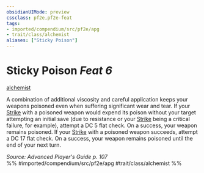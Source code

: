 ```yaml
---
obsidianUIMode: preview
cssclass: pf2e,pf2e-feat
tags:
- imported/compendium/src/pf2e/apg
- trait/class/alchemist
aliases: ["Sticky Poison"]
---
```

# Sticky Poison  *Feat 6*  
[alchemist](rules/traits/alchemist.md)  


A combination of additional viscosity and careful application keeps your weapons poisoned even when suffering significant wear and tear. If your [Strike](strike.md) with a poisoned weapon would expend its poison without your target attempting an initial save (due to resistance or your [Strike](strike.md) being a critical failure, for example), attempt a DC 5 flat check. On a success, your weapon remains poisoned. If your [Strike](strike.md) with a poisoned weapon succeeds, attempt a DC 17 flat check. On a success, your weapon remains poisoned until the end of your next turn.

*Source: Advanced Player's Guide p. 107*  
%% #imported/compendium/src/pf2e/apg #trait/class/alchemist %%